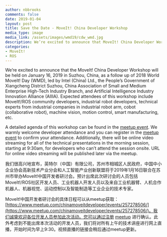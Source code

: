 ```yaml
---
author: nbbrooks
comments: false
date: 2019-01-04
layout: post
title: Save the Date - MoveIt! China Developer Workshop
media_type: image
media_link: /assets/images/wmd19/cdw_wmd.jpg
description: We’re excited to announce that MoveIt! China Developer Workshop will be held on Jan 16, 2019 in Suzhou, China, as follow up of 2018 World MoveIt! Day (WMD)!
categories:
- MoveIt!
- ROS
---
```


We’re excited to announce that the MoveIt! China Developer Workshop will be held on January 16, 2019 in Suzhou, China, as a follow up of 2018 World MoveIt! Day (WMD), led by Intel (China) Ltd., the People’s Government of Xiangcheng District Suzhou, China Association of Small and Medium Enterprise High-Tech Industry Branch, and Artificial Intelligence Industry Innovation Alliance (AIIIA). Expected attendees of this workshop include MoveIt!/ROS community developers, industrial robot developers, technical experts from industrial companies in industrial robot arm, cobot (collaborative robot), machine vision, motion control, smart manufacturing, etc.

A detailed agenda of this workshop can be found in the [meetup event](https://www.meetup.com/chinamoveitdeveloper/events/257278506/). We warmly welcome developer attendance and you can register in the [meetup event](https://www.meetup.com/chinamoveitdeveloper/events/257278506/) to confirm your attendance. Additionally, there will be online video streaming for all of the technical presentations in the morning session, starting at 9:30am, for developers who can’t attend the session onsite. URL for online video streaming will be published later via the meetup.

我们很高兴地宣布，英特尔（中国）有限公司，苏州市相城区人民政府，中国中小企业协会高新技术产业分会和人工智能产业创新联盟将于2019年1月16日联合在苏州市举办MoveIt!中国开发者研讨会。预计出席此次研讨会的人员包括MoveIt!/ROS社区开发人员、工业机器人开发人员以及来自工业机器臂、人机合作机器人、机器视觉、运动控制以及智能制造等工业企业的技术专家。

MoveIt!中国开发者研讨会的具体日程可以从meetup获取：[https://www.meetup.com/chinamoveitdeveloper/events/257278506/](https://www.meetup.com/chinamoveitdeveloper/events/257278506/)。我们诚挚欢迎各位开发人员参加此次活动。您可以通过注册 [meetup](https://www.meetup.com/chinamoveitdeveloper/events/257278506/) 进行确认。此外考虑到不能出席本次活动的开发人员，我们将对所有上午的技术讲座进行网上直播，开始时间为早上9:30。视频直播的链接会稍后通过meetup更新。